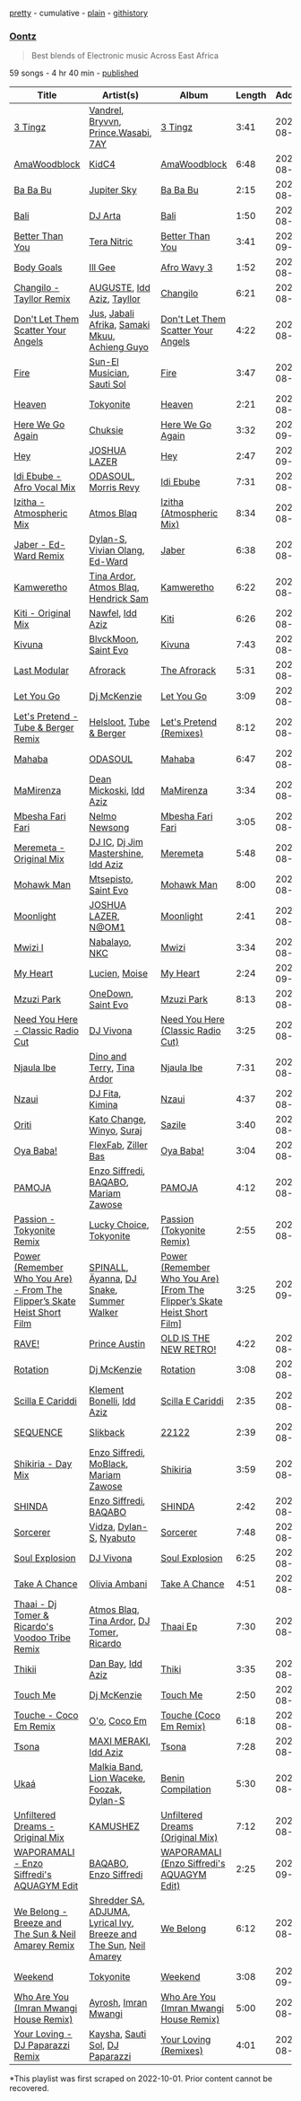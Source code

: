 [pretty](/playlists/pretty/37i9dQZF1DWY7SO3HC2gxu.md) - cumulative - [plain](/playlists/plain/37i9dQZF1DWY7SO3HC2gxu) - [githistory](https://github.githistory.xyz/mackorone/spotify-playlist-archive/blob/main/playlists/plain/37i9dQZF1DWY7SO3HC2gxu)

### [Oontz](https://open.spotify.com/playlist/37i9dQZF1DWY7SO3HC2gxu)

> Best blends of Electronic music Across East Africa

59 songs - 4 hr 40 min - [published](https://open.spotify.com/playlist/450gAMxXNrHrJlyvpSxLfT)

| Title | Artist(s) | Album | Length | Added | Removed |
|---|---|---|---|---|---|
| [3 Tingz](https://open.spotify.com/track/1d4KRceZZhzweBscFL2NsU) | [Vandrel](https://open.spotify.com/artist/6nYKLho6i0KRNEEqffoJfv), [Bryvvn](https://open.spotify.com/artist/1YcGi2JIfTzbotFBDiysfS), [Prince.Wasabi](https://open.spotify.com/artist/2Gaxo8kmFvgNJvNmg6ZsGH), [7AY](https://open.spotify.com/artist/3MiRH0LK3bcno7nZa6QtLm) | [3 Tingz](https://open.spotify.com/album/0Evq35s64fjfGM4pLL0Xw8) | 3:41 | 2022-08-01 |  |
| [AmaWoodblock](https://open.spotify.com/track/4a0Fs2VJZczKlqe7chCDr7) | [KidC4](https://open.spotify.com/artist/2BJPLxKC99mCuUCgDOf8hP) | [AmaWoodblock](https://open.spotify.com/album/6P0PdnICMXt6QtjXYozV83) | 6:48 | 2022-08-26 |  |
| [Ba Ba Bu](https://open.spotify.com/track/7AYAxhYXMLQQUjnFMDFWjm) | [Jupiter Sky](https://open.spotify.com/artist/3IrrIr36E38ozdtqZUlGLX) | [Ba Ba Bu](https://open.spotify.com/album/4DQ1LODQJ01AVqtI0jFq8l) | 2:15 | 2022-08-01 |  |
| [Bali](https://open.spotify.com/track/1cCCf8NobUwsf3t9frvVYY) | [DJ Arta](https://open.spotify.com/artist/5LoietQuQuzNohwfgAZj21) | [Bali](https://open.spotify.com/album/6X3DH5J53a5cjpjJXNse0i) | 1:50 | 2022-08-01 |  |
| [Better Than You](https://open.spotify.com/track/2Me17iXbyoNrTt6DY11RhD) | [Tera Nitric](https://open.spotify.com/artist/2MWRCiYFXzeuFwWAmASsyi) | [Better Than You](https://open.spotify.com/album/6u1pOlol3DFCjcDBMqSimE) | 3:41 | 2022-09-30 |  |
| [Body Goals](https://open.spotify.com/track/7pBahgD8wtjGZlM2Rvrs9F) | [Ill Gee](https://open.spotify.com/artist/3bsKojJ5YjloiR72zszfmW) | [Afro Wavy 3](https://open.spotify.com/album/3tSZmXQRV9WhsDaUDedfoQ) | 1:52 | 2022-08-19 |  |
| [Changilo \- Tayllor Remix](https://open.spotify.com/track/281TWPHivsxPPg1nL4HTn5) | [AUGUSTE](https://open.spotify.com/artist/4iS5S3n4kI5QvnYV2dNziq), [Idd Aziz](https://open.spotify.com/artist/0LC3HTEh3afI3UfpmSdShk), [Tayllor](https://open.spotify.com/artist/0Z4yZfeuvWVBh1U6vNeYbD) | [Changilo](https://open.spotify.com/album/0Pv3aIvB9sth1JSag2zWrx) | 6:21 | 2022-08-01 |  |
| [Don't Let Them Scatter Your Angels](https://open.spotify.com/track/750gJj34fEhpcoKw5FY9iG) | [Jus](https://open.spotify.com/artist/2WKwwGJ7L0RN5xNV3ljhkq), [Jabali Afrika](https://open.spotify.com/artist/5qF9WAxB1C3SxPdE1xp0wC), [Samaki Mkuu](https://open.spotify.com/artist/6DUSQDYQbsaKtEISmpWIou), [Achieng Guyo](https://open.spotify.com/artist/1KUhMhMHoNksFpM9L5zrRv) | [Don't Let Them Scatter Your Angels](https://open.spotify.com/album/2C9TLDQAXf9uPvwE8t1UEf) | 4:22 | 2022-08-01 |  |
| [Fire](https://open.spotify.com/track/4ubZszrzbW32EIfQlfwBgW) | [Sun\-El Musician](https://open.spotify.com/artist/0W8WpLB5WoXLgiA193LXk6), [Sauti Sol](https://open.spotify.com/artist/4Rj9lQm9oSiMlirgpsM6eo) | [Fire](https://open.spotify.com/album/4X68mxc76NPAd7Bch56JWl) | 3:47 | 2022-08-01 |  |
| [Heaven](https://open.spotify.com/track/6ydvKfFKCvCHOaSPHIFzGP) | [Tokyonite](https://open.spotify.com/artist/5WttUzDUxd2UC83jyglcBb) | [Heaven](https://open.spotify.com/album/0ilQwixUIIWzz1iJzgI1SB) | 2:21 | 2022-08-01 |  |
| [Here We Go Again](https://open.spotify.com/track/1RHki0uvD1y8QiiDDKqKm1) | [Chuksie](https://open.spotify.com/artist/323SE5PFfnWu57IFUofLi9) | [Here We Go Again](https://open.spotify.com/album/38ewlb4hO1sdZ11K5oavPb) | 3:32 | 2022-09-30 |  |
| [Hey](https://open.spotify.com/track/5xUqCEP8fRDq1EBJb5IJC6) | [JOSHUA LAZER](https://open.spotify.com/artist/2CtZZgLqDy4tgYKMLHdpO0) | [Hey](https://open.spotify.com/album/6NDwf4CASUqLMn55RoslsR) | 2:47 | 2022-09-30 |  |
| [Idi Ebube \- Afro Vocal Mix](https://open.spotify.com/track/0XdZvB7vHZu2XTNtwCEXwJ) | [ODASOUL](https://open.spotify.com/artist/2ow3ArrKeVgP3MhDtWOnjo), [Morris Revy](https://open.spotify.com/artist/0rUXMRIDIpyGKuIgHVNmIv) | [Idi Ebube](https://open.spotify.com/album/0u1qFOYm1O7JSk589nl8om) | 7:31 | 2022-08-01 |  |
| [Izitha \- Atmospheric Mix](https://open.spotify.com/track/5U2veelF6LA2qDIJSoCEyG) | [Atmos Blaq](https://open.spotify.com/artist/1cwvUNi7IRMN3zisgyKTzM) | [Izitha \(Atmospheric Mix\)](https://open.spotify.com/album/4znAMAvgZt1F1tKNUloEMX) | 8:34 | 2022-08-01 |  |
| [Jaber \- Ed\-Ward Remix](https://open.spotify.com/track/1NkrKRit8SntjduFYM3Xgp) | [Dylan\-S](https://open.spotify.com/artist/176vNYtXl88Q9b3N683c6O), [Vivian Olang](https://open.spotify.com/artist/6tijV8KQtaL3zuvmapVtJe), [Ed\-Ward](https://open.spotify.com/artist/0KOXMkKRGGmQlle8xYvFLQ) | [Jaber](https://open.spotify.com/album/5PLzdlkgI3Ie4aFEvoNJQP) | 6:38 | 2022-08-01 |  |
| [Kamweretho](https://open.spotify.com/track/6NozWuL6Hclo1rPq66Ndbt) | [Tina Ardor](https://open.spotify.com/artist/6PfUzWVHGENDyfBVEYNIZD), [Atmos Blaq](https://open.spotify.com/artist/1cwvUNi7IRMN3zisgyKTzM), [Hendrick Sam](https://open.spotify.com/artist/3JCq2a0rntSwS9gtnhfNO9) | [Kamweretho](https://open.spotify.com/album/1yV5WlSsJQGBnFynhpNG4i) | 6:22 | 2022-08-01 |  |
| [Kiti \- Original Mix](https://open.spotify.com/track/3tXI0KZSLrAGhhU9CUftTZ) | [Nawfel](https://open.spotify.com/artist/6GOC5kFP9ItbuvthbJIZH5), [Idd Aziz](https://open.spotify.com/artist/0LC3HTEh3afI3UfpmSdShk) | [Kiti](https://open.spotify.com/album/0hAFNjxCsakZQUbT4oCMn6) | 6:26 | 2022-08-11 |  |
| [Kivuna](https://open.spotify.com/track/3XpQVMKhYmwWjoGt2FnpLs) | [BlvckMoon](https://open.spotify.com/artist/4J4eD0siKaZRlyIRZ48Den), [Saint Evo](https://open.spotify.com/artist/08dNTAMCiCM61JnSslHFCE) | [Kivuna](https://open.spotify.com/album/7u1wlB6W9kjTdb64OsQAzI) | 7:43 | 2022-08-19 |  |
| [Last Modular](https://open.spotify.com/track/5O9Vh2gpZttbPjhC3Y8qyH) | [Afrorack](https://open.spotify.com/artist/3pKiRvMjWOAkLWLeNq0XPU) | [The Afrorack](https://open.spotify.com/album/4ZpfDwkIXqBWT0B1aZBdtA) | 5:31 | 2022-08-01 |  |
| [Let You Go](https://open.spotify.com/track/40Gm65yAOslqngyo6D5zx2) | [Dj McKenzie](https://open.spotify.com/artist/7biowjIK645MQ9tsK3OW45) | [Let You Go](https://open.spotify.com/album/0T994555ifp7stu6IRkqlW) | 3:09 | 2022-08-01 |  |
| [Let's Pretend \- Tube & Berger Remix](https://open.spotify.com/track/7I5hO1FqD2GyscnY3cQZpC) | [Helsloot](https://open.spotify.com/artist/6dC41opH96WjFwWhhAxBsS), [Tube & Berger](https://open.spotify.com/artist/32wcuqRxZuBY5HbH1bWa8h) | [Let's Pretend \(Remixes\)](https://open.spotify.com/album/1amhFmHKiaNXQZ3AtW9AcJ) | 8:12 | 2022-08-01 |  |
| [Mahaba](https://open.spotify.com/track/5Nk6J6i8aA7kno0hhtCMCB) | [ODASOUL](https://open.spotify.com/artist/2ow3ArrKeVgP3MhDtWOnjo) | [Mahaba](https://open.spotify.com/album/2Ok1ptSfkGhzmIavtvY4p4) | 6:47 | 2022-08-01 |  |
| [MaMirenza](https://open.spotify.com/track/7j2hOS24pyOMXdeOEX26TA) | [Dean Mickoski](https://open.spotify.com/artist/51HLurY6ZdJtatIdyeOrBI), [Idd Aziz](https://open.spotify.com/artist/0LC3HTEh3afI3UfpmSdShk) | [MaMirenza](https://open.spotify.com/album/6EhldcthsK2HUqwSZMGm97) | 3:34 | 2022-08-01 |  |
| [Mbesha Fari Fari](https://open.spotify.com/track/7eJCWj0y3C1zOYtC9MJjts) | [Nelmo Newsong](https://open.spotify.com/artist/0jQAdAzjIh6BrZEShGb95v) | [Mbesha Fari Fari](https://open.spotify.com/album/5w052vFIxbeK6F2P4DGyuY) | 3:05 | 2022-08-01 |  |
| [Meremeta \- Original Mix](https://open.spotify.com/track/1RtNC1Fzwk82d0agNBbxu5) | [DJ IC](https://open.spotify.com/artist/5m0mPka5wvWns733bGWIHz), [Dj Jim Mastershine](https://open.spotify.com/artist/63xZCjmz39rg3enEgZ5A6u), [Idd Aziz](https://open.spotify.com/artist/0LC3HTEh3afI3UfpmSdShk) | [Meremeta](https://open.spotify.com/album/4kF0kWybn8DTeASl6Dt27G) | 5:48 | 2022-08-01 |  |
| [Mohawk Man](https://open.spotify.com/track/3E0T81r9gsMNNdX4BKSRM5) | [Mtsepisto](https://open.spotify.com/artist/7GKJKoCggjyP6C6xclndbF), [Saint Evo](https://open.spotify.com/artist/08dNTAMCiCM61JnSslHFCE) | [Mohawk Man](https://open.spotify.com/album/6qsPYcaf7KJNgZ4Lk7KldH) | 8:00 | 2022-08-01 |  |
| [Moonlight](https://open.spotify.com/track/6rrATKJB6UFjwK3CGvoRqK) | [JOSHUA LAZER](https://open.spotify.com/artist/2CtZZgLqDy4tgYKMLHdpO0), [N@OM1](https://open.spotify.com/artist/1mCXXd6kgTl6zLQ20KRFn8) | [Moonlight](https://open.spotify.com/album/1oGWt4uKWXHx6kR9gQPLB1) | 2:41 | 2022-08-19 |  |
| [Mwizi I](https://open.spotify.com/track/5a63J7bbhFrVvMBra0Gsne) | [Nabalayo](https://open.spotify.com/artist/6VLoIsF1KmrGxa5f2y0Uyz), [NKC](https://open.spotify.com/artist/07SeyItME34CSi1sZ4GYF4) | [Mwizi](https://open.spotify.com/album/2EdL2lTcgDGursdwYZq5t6) | 3:34 | 2022-08-01 |  |
| [My Heart](https://open.spotify.com/track/5vJoZemSLeeUhRjgB2Tz8w) | [Lucien](https://open.spotify.com/artist/5qmHB3aI1CfoYudcfOdgod), [Moise](https://open.spotify.com/artist/1QMWPzIxcd1bLmuOyM6XM1) | [My Heart](https://open.spotify.com/album/5YVh5IwF22UwnE6sQ6qv9x) | 2:24 | 2022-09-30 |  |
| [Mzuzi Park](https://open.spotify.com/track/1CtmlLBB4dAzTdBXNAt4d2) | [OneDown](https://open.spotify.com/artist/0KPKANr8Lag2AzWfHYGdj0), [Saint Evo](https://open.spotify.com/artist/08dNTAMCiCM61JnSslHFCE) | [Mzuzi Park](https://open.spotify.com/album/7HyH6hOrjSFGTsg9Y4CeH6) | 8:13 | 2022-08-01 |  |
| [Need You Here \- Classic Radio Cut](https://open.spotify.com/track/2k59VYohDddyeVXdvTb5lw) | [DJ Vivona](https://open.spotify.com/artist/2MrGECnmnJ6NsokRk4QHkz) | [Need You Here \(Classic Radio Cut\)](https://open.spotify.com/album/1UI4n5553dSQo8buWlIlgH) | 3:25 | 2022-08-01 |  |
| [Njaula Ibe](https://open.spotify.com/track/2rLlcbVQ2jsB1VOpWy5n6s) | [Dino and Terry](https://open.spotify.com/artist/4hqAO5iManFwimCILkz47U), [Tina Ardor](https://open.spotify.com/artist/6PfUzWVHGENDyfBVEYNIZD) | [Njaula Ibe](https://open.spotify.com/album/7F5UexBPN27lepE3dPNiPw) | 7:31 | 2022-08-01 |  |
| [Nzaui](https://open.spotify.com/track/1gVvEiFHMWlG6XJxRmVVz3) | [DJ Fita](https://open.spotify.com/artist/3JZjnPldr5tbimjkX4kz49), [Kimina](https://open.spotify.com/artist/0uvY69V1mp1IgYgq8LvZXq) | [Nzaui](https://open.spotify.com/album/1Wt7M1tUJBg9ODXHi3OSoG) | 4:37 | 2022-08-01 |  |
| [Oriti](https://open.spotify.com/track/6FW8sVbEWMMXcRqw2Q2fKL) | [Kato Change](https://open.spotify.com/artist/3Day7hRDsVXE8uRBCpR2z5), [Winyo](https://open.spotify.com/artist/0xYZnLkJHs6y9Ts7Yq2C1C), [Suraj](https://open.spotify.com/artist/2ARJ6ydBtv95xyrmkRUhql) | [Sazile](https://open.spotify.com/album/70p6iWxnxROz7H3trDjL8y) | 3:40 | 2022-08-01 |  |
| [Oya Baba!](https://open.spotify.com/track/3mXVxman5bPyqOrpkf9AgR) | [FlexFab](https://open.spotify.com/artist/78ifuSLD6NKnSELpJiuQCf), [Ziller Bas](https://open.spotify.com/artist/7egikbEShB41Y4iozId8PO) | [Oya Baba!](https://open.spotify.com/album/1UdHeOYythOqEGGb5ILdO9) | 3:04 | 2022-08-01 |  |
| [PAMOJA](https://open.spotify.com/track/4LNtR0RYh9Ewgfqlr11sgZ) | [Enzo Siffredi](https://open.spotify.com/artist/4mWiqSdiAvk8ztbk310uVQ), [BAQABO](https://open.spotify.com/artist/2SxLNgtH8TxZFuxugFfycn), [Mariam Zawose](https://open.spotify.com/artist/7z9Tgvj2vNKDsV8sfGOa25) | [PAMOJA](https://open.spotify.com/album/48ZvKNoTGfyPvH3DDc3eUu) | 4:12 | 2022-08-01 |  |
| [Passion \- Tokyonite Remix](https://open.spotify.com/track/2KxImqKfhMcmu3AubQtRVy) | [Lucky Choice](https://open.spotify.com/artist/0q401hK4OVTMci3jNf3zf3), [Tokyonite](https://open.spotify.com/artist/5WttUzDUxd2UC83jyglcBb) | [Passion \(Tokyonite Remix\)](https://open.spotify.com/album/5QqtBAqsayKVECAwUeBaUT) | 2:55 | 2022-08-01 |  |
| [Power \(Remember Who You Are\) \- From The Flipper’s Skate Heist Short Film](https://open.spotify.com/track/7vQYsdVQMbB8d8DSxtHSgr) | [SPINALL](https://open.spotify.com/artist/2NtQA3PY9chI8l65ejZLTP), [Äyanna](https://open.spotify.com/artist/61SZdJffkiHvhHX2nnkymD), [DJ Snake](https://open.spotify.com/artist/540vIaP2JwjQb9dm3aArA4), [Summer Walker](https://open.spotify.com/artist/57LYzLEk2LcFghVwuWbcuS) | [Power \(Remember Who You Are\) \[From The Flipper’s Skate Heist Short Film\]](https://open.spotify.com/album/0U8rhl69WPOU67DqFhjPaq) | 3:25 | 2022-09-08 |  |
| [RAVE!](https://open.spotify.com/track/46Auuz13lrIqIxK3yQFrSy) | [Prince Austin](https://open.spotify.com/artist/7xr5r3NhrHO07UlZR1eD81) | [OLD IS THE NEW RETRO!](https://open.spotify.com/album/0oF3mVLCLUv85hPhXpi5Uj) | 4:22 | 2022-08-01 |  |
| [Rotation](https://open.spotify.com/track/28Vb0LHg2szAiFIPbR95uT) | [Dj McKenzie](https://open.spotify.com/artist/7biowjIK645MQ9tsK3OW45) | [Rotation](https://open.spotify.com/album/58MLWbkO1IccpGM6ztDESg) | 3:08 | 2022-08-26 |  |
| [Scilla E Cariddi](https://open.spotify.com/track/6wPqdQuxXZy6XY8FIaKzR6) | [Klement Bonelli](https://open.spotify.com/artist/1LK1ywbyRrajPZgW6IbcR8), [Idd Aziz](https://open.spotify.com/artist/0LC3HTEh3afI3UfpmSdShk) | [Scilla E Cariddi](https://open.spotify.com/album/0CJqDxzR5S4c7TIQ8aPrdh) | 2:35 | 2022-08-01 |  |
| [SEQUENCE](https://open.spotify.com/track/3352NJ15FsCKvBfKKpUEyz) | [Slikback](https://open.spotify.com/artist/0NwRAG9DawUqqgur9925fA) | [22122](https://open.spotify.com/album/0mEMOUGU3MA2epy6Xk38Ai) | 2:39 | 2022-08-01 |  |
| [Shikiria \- Day Mix](https://open.spotify.com/track/5tNmUCoZuBY4z2oPxENNHJ) | [Enzo Siffredi](https://open.spotify.com/artist/4mWiqSdiAvk8ztbk310uVQ), [MoBlack](https://open.spotify.com/artist/6Je4hal6B5wiRd46aeswrs), [Mariam Zawose](https://open.spotify.com/artist/7z9Tgvj2vNKDsV8sfGOa25) | [Shikiria](https://open.spotify.com/album/4bHQ6jMonRkCgfuVPrdQk5) | 3:59 | 2022-08-01 |  |
| [SHINDA](https://open.spotify.com/track/7y2KJOf3eHan2PezVrj3iU) | [Enzo Siffredi](https://open.spotify.com/artist/4mWiqSdiAvk8ztbk310uVQ), [BAQABO](https://open.spotify.com/artist/2SxLNgtH8TxZFuxugFfycn) | [SHINDA](https://open.spotify.com/album/7MU0MfGCMgISf4NOkloTro) | 2:42 | 2022-08-01 |  |
| [Sorcerer](https://open.spotify.com/track/6EPUiKgSM3ZWmyUeN5TqcG) | [Vidza](https://open.spotify.com/artist/0AZXckUQ7wQXhFeueG0Vsu), [Dylan\-S](https://open.spotify.com/artist/176vNYtXl88Q9b3N683c6O), [Nyabuto](https://open.spotify.com/artist/50v6rP52M84WFXkxCe8x6L) | [Sorcerer](https://open.spotify.com/album/2LaZMF6OYW3equPfzABpXt) | 7:48 | 2022-08-01 |  |
| [Soul Explosion](https://open.spotify.com/track/2SSwhh7RjztAFSeA2S9iQ9) | [DJ Vivona](https://open.spotify.com/artist/2MrGECnmnJ6NsokRk4QHkz) | [Soul Explosion](https://open.spotify.com/album/49tmF9OnGsQ45l11uf9KCq) | 6:25 | 2022-08-01 |  |
| [Take A Chance](https://open.spotify.com/track/7t56z9S82lwRdqCsArOnZ0) | [Olivia Ambani](https://open.spotify.com/artist/2ZvuDMMGloNFnH6Bhm67jG) | [Take A Chance](https://open.spotify.com/album/5L3ZDYPpWNnxjST6k8pq8O) | 4:51 | 2022-08-01 |  |
| [Thaai \- Dj Tomer & Ricardo's Voodoo Tribe Remix](https://open.spotify.com/track/5ILQd8soax1ekqFfv9Psrj) | [Atmos Blaq](https://open.spotify.com/artist/1cwvUNi7IRMN3zisgyKTzM), [Tina Ardor](https://open.spotify.com/artist/6PfUzWVHGENDyfBVEYNIZD), [DJ Tomer](https://open.spotify.com/artist/0hpl6679CBWX360qBPGIVj), [Ricardo](https://open.spotify.com/artist/4aNbVHYo8CVwkN4UUt44C3) | [Thaai Ep](https://open.spotify.com/album/00KkvpgOlPf8TZZVbsagm5) | 7:30 | 2022-08-01 |  |
| [Thikii](https://open.spotify.com/track/5bjSIkDCPuJY10GDdh2uJT) | [Dan Bay](https://open.spotify.com/artist/1E9ev9hZVmtmeFkS3ZAyyw), [Idd Aziz](https://open.spotify.com/artist/0LC3HTEh3afI3UfpmSdShk) | [Thiki](https://open.spotify.com/album/4HZKhzmGqCMk55C3kvDpuV) | 3:35 | 2022-08-01 |  |
| [Touch Me](https://open.spotify.com/track/0OZO70ieDFWmwejTbWaI3s) | [Dj McKenzie](https://open.spotify.com/artist/7biowjIK645MQ9tsK3OW45) | [Touch Me](https://open.spotify.com/album/5Avjdn02AtLpS7O3azZ3hR) | 2:50 | 2022-08-01 |  |
| [Touche \- Coco Em Remix](https://open.spotify.com/track/4p8OE6lz0v0E22ZeLmFnaC) | [O'o](https://open.spotify.com/artist/1DtsFylHx6XtgBVITFouan), [Coco Em](https://open.spotify.com/artist/3FahF8OhHNaw7OJRfEPy9x) | [Touche \(Coco Em Remix\)](https://open.spotify.com/album/6MZvMtngHxy9DbatIghC2w) | 6:18 | 2022-08-01 |  |
| [Tsona](https://open.spotify.com/track/3KfXeIDf3TEwMxove1U5YG) | [MAXI MERAKI](https://open.spotify.com/artist/7xGBxYsje4pkBngv1dcLmm), [Idd Aziz](https://open.spotify.com/artist/0LC3HTEh3afI3UfpmSdShk) | [Tsona](https://open.spotify.com/album/3cRqdSoemxJH1LMXAQ3Opf) | 7:28 | 2022-08-01 |  |
| [Ukaá](https://open.spotify.com/track/3bpXqUTAXGFQkB7SNRGREn) | [Malkia Band](https://open.spotify.com/artist/7uHxoj3eSpn188ae9ccDIK), [Lion Waceke](https://open.spotify.com/artist/6c5jco2SplZkQH5dYcNdoy), [Foozak](https://open.spotify.com/artist/6bVBQCuQEyT0vgyycuRA4I), [Dylan\-S](https://open.spotify.com/artist/176vNYtXl88Q9b3N683c6O) | [Benin Compilation](https://open.spotify.com/album/67P4TVWjRCCaqh6kd91A6P) | 5:30 | 2022-08-01 |  |
| [Unfiltered Dreams \- Original Mix](https://open.spotify.com/track/1mjYCKeyze5EgW4OGnkphm) | [KAMUSHEZ](https://open.spotify.com/artist/45IuInsqovfU1Xg1a5YZdS) | [Unfiltered Dreams \(Original Mix\)](https://open.spotify.com/album/3VkM6kZHzAkKV7WzWSyiHa) | 7:12 | 2022-08-01 |  |
| [WAPORAMALI \- Enzo Siffredi's AQUAGYM Edit](https://open.spotify.com/track/4Bz4Bxk53QDuxvWoHViMjW) | [BAQABO](https://open.spotify.com/artist/2SxLNgtH8TxZFuxugFfycn), [Enzo Siffredi](https://open.spotify.com/artist/4mWiqSdiAvk8ztbk310uVQ) | [WAPORAMALI \(Enzo Siffredi's AQUAGYM Edit\)](https://open.spotify.com/album/3RQSnPp5zenN2ZMQjJZQno) | 2:25 | 2022-09-30 |  |
| [We Belong \- Breeze and The Sun & Neil Amarey Remix](https://open.spotify.com/track/0AZY6dQC8KDdTHReXHzeEm) | [Shredder SA](https://open.spotify.com/artist/6hBPDqbndpJwIQjTXJRd7h), [ADJUMA](https://open.spotify.com/artist/5BDQAVSa4c1UsvXlmufpio), [Lyrical Ivy](https://open.spotify.com/artist/00gOWMo5dBzdqNDD4Far5L), [Breeze and The Sun](https://open.spotify.com/artist/6cc71VVfi25FC7OzhblV6q), [Neil Amarey](https://open.spotify.com/artist/5zQ05706IGQbarXquNWAuQ) | [We Belong](https://open.spotify.com/album/0Fnrgyr4rw6oYyrsJMLZO0) | 6:12 | 2022-08-01 |  |
| [Weekend](https://open.spotify.com/track/47VSYynhzx6dHmBIys0xyy) | [Tokyonite](https://open.spotify.com/artist/5WttUzDUxd2UC83jyglcBb) | [Weekend](https://open.spotify.com/album/1WK9426nZZXbgZ9twFauko) | 3:08 | 2022-09-30 |  |
| [Who Are You \(Imran Mwangi House Remix\)](https://open.spotify.com/track/6sLPX0Q4GdazVifDwhcu49) | [Ayrosh](https://open.spotify.com/artist/4YrVetGQMUK3WKhRcqC7zH), [Imran Mwangi](https://open.spotify.com/artist/1QScCx9tjYCQux14NpPjmn) | [Who Are You \(Imran Mwangi House Remix\)](https://open.spotify.com/album/4aFCYdSzyEJ3u52iADPzkj) | 5:00 | 2022-08-01 |  |
| [Your Loving \- DJ Paparazzi Remix](https://open.spotify.com/track/1ReZvOFm70OYQz3TNp2R0r) | [Kaysha](https://open.spotify.com/artist/2DBaDAcrh5sf17yR1qbnsy), [Sauti Sol](https://open.spotify.com/artist/4Rj9lQm9oSiMlirgpsM6eo), [DJ Paparazzi](https://open.spotify.com/artist/6Z4MjOERzDvcj6cS9MzE8s) | [Your Loving \(Remixes\)](https://open.spotify.com/album/2obQSSgoW5F82YSZ6EcLd8) | 4:01 | 2022-08-01 |  |

\*This playlist was first scraped on 2022-10-01. Prior content cannot be recovered.
